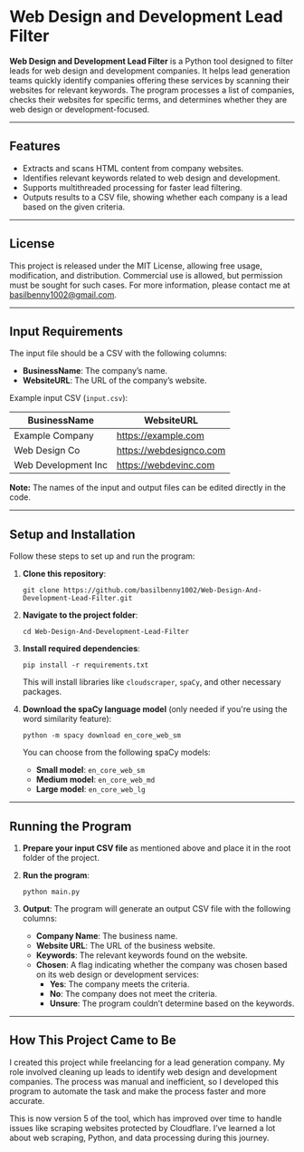 # Web Design and Development Lead Filter

**Web Design and Development Lead Filter** is a Python tool designed to filter leads for web design and development companies. It helps lead generation teams quickly identify companies offering these services by scanning their websites for relevant keywords. The program processes a list of companies, checks their websites for specific terms, and determines whether they are web design or development-focused.

---

## Features

- Extracts and scans HTML content from company websites.
- Identifies relevant keywords related to web design and development.
- Supports multithreaded processing for faster lead filtering.
- Outputs results to a CSV file, showing whether each company is a lead based on the given criteria.

---

## License

This project is released under the MIT License, allowing free usage, modification, and distribution. Commercial use is allowed, but permission must be sought for such cases. For more information, please contact me at basilbenny1002@gmail.com.

---

## Input Requirements

The input file should be a CSV with the following columns:

- **BusinessName**: The company’s name.
- **WebsiteURL**: The URL of the company’s website.

Example input CSV (`input.csv`):

| BusinessName | WebsiteURL             |
|--------------|------------------------|
| Example Company | https://example.com   |
| Web Design Co | https://webdesignco.com |
| Web Development Inc | https://webdevinc.com |

**Note:** The names of the input and output files can be edited directly in the code.

---

## Setup and Installation

Follow these steps to set up and run the program:

1. **Clone this repository**:
   ```
   git clone https://github.com/basilbenny1002/Web-Design-And-Development-Lead-Filter.git
   ```

2. **Navigate to the project folder**:
   ```
   cd Web-Design-And-Development-Lead-Filter
   ```

3. **Install required dependencies**:
   ```
   pip install -r requirements.txt
   ```
   This will install libraries like `cloudscraper`, `spaCy`, and other necessary packages.

4. **Download the spaCy language model** (only needed if you're using the word similarity feature):
   ```
   python -m spacy download en_core_web_sm
   ```

   You can choose from the following spaCy models:

   - **Small model**: `en_core_web_sm`
   - **Medium model**: `en_core_web_md`
   - **Large model**: `en_core_web_lg`

---

## Running the Program

1. **Prepare your input CSV file** as mentioned above and place it in the root folder of the project.

2. **Run the program**:
   ```
   python main.py
   ```

3. **Output**: The program will generate an output CSV file with the following columns:

   - **Company Name**: The business name.
   - **Website URL**: The URL of the business website.
   - **Keywords**: The relevant keywords found on the website.
   - **Chosen**: A flag indicating whether the company was chosen based on its web design or development services:
     - **Yes**: The company meets the criteria.
     - **No**: The company does not meet the criteria.
     - **Unsure**: The program couldn’t determine based on the keywords.

---

## How This Project Came to Be

I created this project while freelancing for a lead generation company. My role involved cleaning up leads to identify web design and development companies. The process was manual and inefficient, so I developed this program to automate the task and make the process faster and more accurate.

This is now version 5 of the tool, which has improved over time to handle issues like scraping websites protected by Cloudflare. I’ve learned a lot about web scraping, Python, and data processing during this journey.



